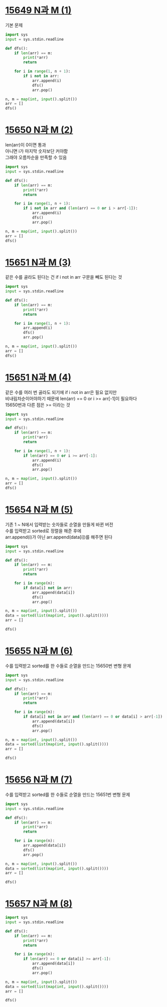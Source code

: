 # [15649 N과 M (1)](https://www.acmicpc.net/problem/15649)

기본 문제

```python
import sys
input = sys.stdin.readline

def dfs():
    if len(arr) == m:
        print(*arr)
        return

    for i in range(1, n + 1):
        if i not in arr:
            arr.append(i)
            dfs()
            arr.pop()

n, m = map(int, input().split())
arr = []
dfs()
```

# [15650 N과 M (2)](https://www.acmicpc.net/problem/15650)

len(arr)이 0이면 통과  
아니면 i가 마지막 숫자보단 커야함  
그래야 오름차순을 만족할 수 있음

```python
import sys
input = sys.stdin.readline

def dfs():
    if len(arr) == m:
        print(*arr)
        return

    for i in range(1, n + 1):
        if i not in arr and (len(arr) == 0 or i > arr[-1]):
            arr.append(i)
            dfs()
            arr.pop()

n, m = map(int, input().split())
arr = []
dfs()
```

# [15651 N과 M (3)](https://www.acmicpc.net/problem/15651)

같은 수를 골라도 된다는 건 if i not in arr 구문을 빼도 된다는 것

```python
import sys
input = sys.stdin.readline

def dfs():
    if len(arr) == m:
        print(*arr)
        return

    for i in range(1, n + 1):
        arr.append(i)
        dfs()
        arr.pop()

n, m = map(int, input().split())
arr = []
dfs()
```

# [15651 N과 M (4)](https://www.acmicpc.net/problem/15652)

같은 수를 여러 번 골라도 되기에 if i not in arr은 필요 없지만  
비내림차순이어야하기 때문에 len(arr) == 0 or i >= arr[-1]이 필요하다  
15650번과 다른 점은 >= 이라는 것

```python
import sys
input = sys.stdin.readline

def dfs():
    if len(arr) == m:
        print(*arr)
        return

    for i in range(1, n + 1):
        if len(arr) == 0 or i >= arr[-1]:
            arr.append(i)
            dfs()
            arr.pop()

n, m = map(int, input().split())
arr = []
dfs()
```

# [15654 N과 M (5)](https://www.acmicpc.net/problem/15654)

기존 1 ~ N에서 입력받는 숫자들로 순열을 만들게 바뀐 버전  
수를 입력받고 sorted로 정렬을 해준 후에  
arr.append(i)가 아닌 arr.append(data[i])를 해주면 된다

```python
import sys
input = sys.stdin.readline

def dfs():
    if len(arr) == m:
        print(*arr)
        return

    for i in range(n):
        if data[i] not in arr:
            arr.append(data[i])
            dfs()
            arr.pop()

n, m = map(int, input().split())
data = sorted(list(map(int, input().split())))
arr = []

dfs()
```

# [15655 N과 M (6)](https://www.acmicpc.net/problem/15655)

수를 입력받고 sorted를 한 수들로 순열을 만드는 15650번 변형 문제

```python
import sys
input = sys.stdin.readline

def dfs():
    if len(arr) == m:
        print(*arr)
        return

    for i in range(n):
        if data[i] not in arr and (len(arr) == 0 or data[i] > arr[-1]):
            arr.append(data[i])
            dfs()
            arr.pop()

n, m = map(int, input().split())
data = sorted(list(map(int, input().split())))
arr = []

dfs()
```

# [15656 N과 M (7)](https://www.acmicpc.net/problem/15656)

수를 입력받고 sorted를 한 수들로 순열을 만드는 15651번 변형 문제

```python
import sys
input = sys.stdin.readline

def dfs():
    if len(arr) == m:
        print(*arr)
        return

    for i in range(n):
        arr.append(data[i])
        dfs()
        arr.pop()

n, m = map(int, input().split())
data = sorted(list(map(int, input().split())))
arr = []

dfs()
```

# [15657 N과 M (8)](https://www.acmicpc.net/problem/15657)

```python
import sys
input = sys.stdin.readline

def dfs():
    if len(arr) == m:
        print(*arr)
        return

    for i in range(n):
        if len(arr) == 0 or data[i] >= arr[-1]:
            arr.append(data[i])
            dfs()
            arr.pop()

n, m = map(int, input().split())
data = sorted(list(map(int, input().split())))
arr = []

dfs()
```
